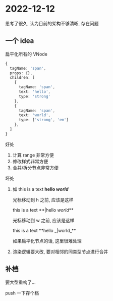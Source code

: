 # 2022-12-12

思考了很久, 认为目前的架构不够清晰, 存在问题

## 一个 idea

扁平化所有的 VNode

```typescript
{
  tagName: 'span',
  props: {},
  children: [
    {
      tagName: 'span',
      text: 'hello',
      type: 'strong'
    },
    {
      tagName: 'span',
      text: 'world',
      type: ['strong', 'em']
    },
  ]
}
```

好处

1. 计算 range 非常方便
2. 修改样式非常方便
3. 合并/拆分节点非常方便

坏处

1. 如
   this is a text **hello _world_**

   光标移动到 h 之前, 应该是这样

   this is a text \*\*|hello _world_\*\*

   光标移动到 w 之前, 应该是这样

   this is a text \*\*hello \_|world\_\*\*

   如果扁平化节点的话, 这里很难处理

1. 渲染逻辑要大改, 要对相邻的同类型节点进行合并

## 补档

要大型重构了...

push 一下存个档
